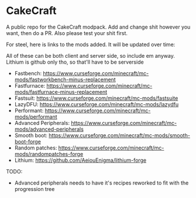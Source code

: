 # CakeCraft

A public repo for the CakeCraft modpack. Add and change shit however you want, then do a PR. Also please test your shit first.

For steel, here is links to the mods added. It will be updated over time:

All of these can be both client and server side, so include em anyway. Lithium is github only tho, so that'll have to be serverside

- Fastbench: https://www.curseforge.com/minecraft/mc-mods/fastworkbench-minus-replacement
- Fastfurnace: https://www.curseforge.com/minecraft/mc-mods/fastfurnace-minus-replacement
- Fastsuit: https://www.curseforge.com/minecraft/mc-mods/fastsuite
- LazyDFU: https://www.curseforge.com/minecraft/mc-mods/lazydfu
- Performant: https://www.curseforge.com/minecraft/mc-mods/performant
- Advanced Peripherals: https://www.curseforge.com/minecraft/mc-mods/advanced-peripherals
- Smooth boot: https://www.curseforge.com/minecraft/mc-mods/smooth-boot-forge
- Random patches: https://www.curseforge.com/minecraft/mc-mods/randompatches-forge
- Lithium: https://github.com/AeiouEnigma/lithium-forge

TODO:

- Advanced peripherals needs to have it's recipes reworked to fit with the progression tree
